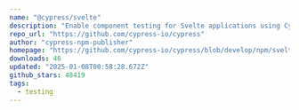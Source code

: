 ```yaml
---
name: "@cypress/svelte"
description: "Enable component testing for Svelte applications using Cypress."
repo_url: "https://github.com/cypress-io/cypress"
author: "cypress-npm-publisher"
homepage: "https://github.com/cypress-io/cypress/blob/develop/npm/svelte/#readme"
downloads: 46
updated: "2025-01-08T00:58:28.672Z"
github_stars: 48419
tags: 
  - testing
---
```

